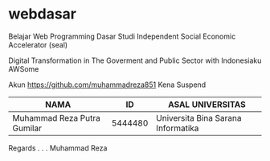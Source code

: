 # webdasar

Belajar Web Programming Dasar Studi Independent Social Economic Accelerator (seal)

Digital Transformation in The Goverment and Public Sector with Indonesiaku AWSome 

Akun https://github.com/muhammadreza851 Kena Suspend


|NAMA|ID|ASAL UNIVERSITAS|
|----|--|----------------|
|Muhammad Reza Putra Gumilar|5444480|Universita Bina Sarana Informatika|


Regards 
.
.
.
Muhammad Reza 
